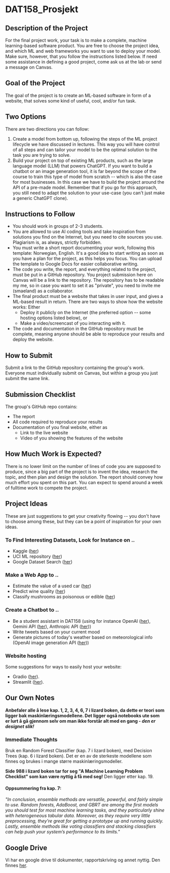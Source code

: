 # DAT158_Prosjekt

## Description of the Project
For the final project work, your task is to make a complete, machine learning-based software product. You are free to choose the project idea, and which ML and web frameworks you want to use to deploy your model. Make sure, however, that you follow the instructions listed below. If need some assistance in defining a good project, come ask us at the lab or send a message on Canvas.

## Goal of the Project
The goal of the project is to create an ML-based software in form of a website, that solves some kind of useful, cool, and/or fun task.

## Two Options
There are two directions you can follow:

1. Create a model from bottom up, following the steps of the ML project lifecycle we have discussed in lectures. This way you will have control of all steps and can tailor your model to be the optimal solution to the task you are trying to solve.
2. Build your project on top of existing ML products, such as the large language model (LLM) that powers ChatGPT. If you want to build a chatbot or an image generation tool, it is far beyond the scope of the course to train this type of model from scratch -- which is also the case for most businesses. In this case we have to build the project around the API of a pre-made model.
Remember that if you go for this approach, you still need to adapt the solution to your use-case (you can't just make a generic ChatGPT clone).
 
## Instructions to Follow
- You should work in groups of 2-3 students.
- You are allowed to use AI coding tools and take inspiration from solutions you find on the Internet, but you need to cite sources you use. Plagiarism is, as always, strictly forbidden.
- You must write a short report documenting your work, following this template: Norwegian, English. It's a good idea to start writing as soon as you have a plan for the project, as this helps you focus. You can upload the template to Google Docs for easier collaborative writing.
- The code you write, the report, and everything related to the project, must be put in a GitHub repository. You project submission here on Canvas will be a link to the repository. The repository has to be readable my me, so in case you want to set it as "private", you need to invite me (smaeland) as a collaborator.
- The final product must be a website that takes in user input, and gives a ML-based result in return. There are two ways to show how the website works: Either
    - Deploy it publicly on the Internet (the preferred option -- some hosting options listed below), or
    - Make a video/screencast of you interacting with it.
- The code and documentation in the GitHub repository must be complete, meaning anyone should be able to reproduce your results and deploy the website.

## How to Submit
Submit a link to the GitHub repository containing the group's work. Everyone must individually submit on Canvas, but within a group you just submit the same link.

## Submission Checklist
The group's GitHub repo contains:
- The report
- All code required to reproduce your results
- Documentation of you final website, either as
    - Link to the live website
    - Video of you showing the features of the website

## How Much Work is Expected?
There is no lower limit on the number of lines of code you are supposed to produce, since a big part of the project is to invent the idea, research the topic, and then plan and design the solution. The report should convey how much effort you spent on this part. You can expect to spend around a week of fulltime work to compete the project.

## Project Ideas
These are just suggestions to get your creativity flowing -- you don't have to choose among these, but they can be a point of inspiration for your own ideas. 

### To Find Interesting Datasets, Look for Instance on ..
- Kaggle ([her](https://www.kaggle.com/datasets))
- UCI ML repository ([her](https://archive.ics.uci.edu/))
- Google Dataset Search ([her](https://datasetsearch.research.google.com/))

### Make a Web App to ..
- Estimate the value of a used car ([her](https://www.kaggle.com/competitions/playground-series-s4e9/))
- Predict wine quality ([her](https://archive.ics.uci.edu/dataset/186/wine+quality))
- Classify mushrooms as poisonous or edible ([her](https://archive.ics.uci.edu/dataset/73/mushroom))

### Create a Chatbot to ..
- Be a student assistant in DAT158 (using for instance OpenAI ([her](https://platform.openai.com/docs/overview)), Gemini API ([her](https://ai.google.dev/gemini-api/docs)), Anthropic API ([her](https://docs.anthropic.com/en/api/getting-started)))
- Write tweets based on your current mood
- Generate pictures of today's weather based on meteorological info (OpenAI image generation API ([her](https://platform.openai.com/docs/guides/images/image-generation)))

### Website hosting
Some suggestions for ways to easily host your website:
- Gradio ([her](https://www.gradio.app/)).
- Streamlit ([her](https://streamlit.io/)).

## Our Own Notes
**Anbefaler alle å lese kap. 1, 2, 3, 4, 6, 7 i lizard boken, da dette er teori som ligger bak maskinlæringsmodellene. Det ligger også notebooks ute som er lurt å gå gjennom selv om man ikke forstår alt med en gang - *den er designet slik!***

### Immediate Thoughts
Bruk en Random Forest Classifier (kap. 7 i lizard boken), med Decision Trees (kap. 6 i lizard boken).
Det er en av de sterkeste modellene som finnes og brukes i mange større maskinlæringsmodeller.

**Side 988 i lizard boken tar for seg "A Machine Learning Problem Checklist" som kan være nyttig å få med seg!** Den ligger etter kap. 19.

#### Oppsummering fra kap. 7:
*"In conclusion, ensemble methods are versatile, powerful, and fairly simple to use. Random forests, AdaBoost, and GBRT are among the first models you should test for most machine learning tasks, and they particularly shine with heterogeneous tabular data. Moreover, as they require very little preprocessing, they’re great for getting a prototype up and running quickly. Lastly, ensemble methods like voting classifiers and stacking classifiers can help push your system’s performance to its limits."*

## Google Drive
Vi har en google drive til dokumenter, rapportskriving og annet nyttig.
Den finnes [her](https://drive.google.com/drive/folders/1YO_cdITiRyF1ruG6hA6MQTmpEVm-r7tf?usp=drive_link).
